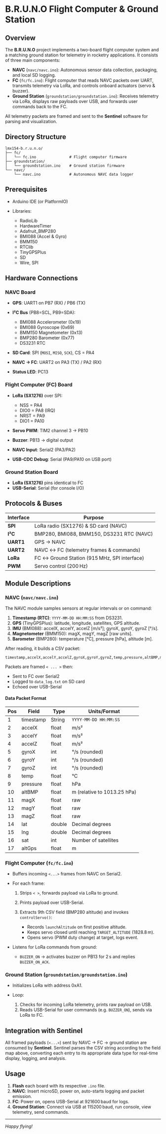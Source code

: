 # B.R.U.N.O Flight Computer & Ground Station

## Overview

The **B.R.U.N.O** project implements a two-board flight computer system and a matching ground station for telemetry in rocketry applications. It consists of three main components:

* **NAVC** (`navc/navc.ino`): Autonomous sensor data collection, packaging, and local SD logging.
* **FC** (`fc/fc.ino`): Flight computer that reads NAVC packets over UART, transmits telemetry via LoRa, and controls onboard actuators (servo & buzzer).
* **Ground Station** (`groundstation/groundstation.ino`): Receives telemetry via LoRa, displays raw payloads over USB, and forwards user commands back to the FC.

All telemetry packets are framed and sent to the **Sentinel** software for parsing and visualization.

## Directory Structure

```
lmx154-b.r.u.n.o/
├── fc/
│   └── fc.ino               # Flight computer firmware
├── groundstation/
│   └── groundstation.ino    # Ground station firmware
└── navc/
    └── navc.ino             # Autonomous NAVC data logger
```

## Prerequisites

* Arduino IDE (or PlatformIO)
* Libraries:

  * RadioLib
  * HardwareTimer
  * Adafruit\_BMP280
  * BMI088 (Accel & Gyro)
  * BMM150
  * RTClib
  * TinyGPSPlus
  * SD
  * Wire, SPI

## Hardware Connections

### NAVC Board

* **GPS**: UART1 on PB7 (RX) / PB6 (TX)
* **I²C Bus** (PB8=SCL, PB9=SDA):

  * BMI088 Accelerometer (0x19)
  * BMI088 Gyroscope    (0x69)
  * BMM150 Magnetometer (0x13)
  * BMP280 Barometer    (0x77)
  * DS3231 RTC
* **SD Card**: SPI (`MOSI`, `MISO`, `SCK`), CS = PA4
* **NAVC → FC**: UART2 on PA3 (TX) / PA2 (RX)
* **Status LED**: PC13

### Flight Computer (FC) Board

* **LoRa (SX1276)** over SPI:

  * NSS  = PA4
  * DIO0 = PA8 (IRQ)
  * NRST = PA9
  * DIO1 = PA10
* **Servo PWM**: TIM2 channel 3 → PB10
* **Buzzer**: PB13 → digital output
* **NAVC Input**: Serial2 (PA3/PA2)
* **USB-CDC Debug**: Serial (PA9/PA10 on USB port)

### Ground Station Board

* **LoRa (SX1276)** pins identical to FC
* **USB-Serial**: Serial (for console I/O)

## Protocols & Buses

| Interface | Purpose                                      |
| --------- | -------------------------------------------- |
| **SPI**   | LoRa radio (SX1276) & SD card (NAVC)         |
| **I²C**   | BMP280, BMI088, BMM150, DS3231 RTC (NAVC)    |
| **UART1** | GPS → NAVC                                   |
| **UART2** | NAVC ↔ FC (telemetry frames & commands)      |
| **LoRa**  | FC ↔ Ground Station (915 MHz, SPI interface) |
| **PWM**   | Servo control (200 Hz)                       |

## Module Descriptions

### NAVC (`navc/navc.ino`)

The NAVC module samples sensors at regular intervals or on command:

1. **Timestamp (RTC)**: `YYYY-MM-DD HH:MM:SS` from DS3231.
2. **GPS** (TinyGPSPlus): latitude, longitude, satellites, GPS altitude.
3. **IMU** (BMI088): accelX, accelY, accelZ \[m/s²]; gyroX, gyroY, gyroZ \[°/s].
4. **Magnetometer** (BMM150): magX, magY, magZ \[raw units].
5. **Barometer** (BMP280): temperature \[°C], pressure \[hPa], altitude \[m].

After reading, it builds a CSV packet:

```
timestamp,accelX,accelY,accelZ,gyroX,gyroY,gyroZ,temp,pressure,altBMP,magX,magY,magZ,lat,lng,sat,altGps
```

Packets are framed `< ... >` then:

* Sent to FC over Serial2
* Logged to `data_log.txt` on SD card
* Echoed over USB-Serial

#### Data Packet Format

| Pos | Field     | Type   | Units/Format                |
| --- | --------- | ------ | --------------------------- |
| 1   | timestamp | String | `YYYY-MM-DD HH:MM:SS`       |
| 2   | accelX    | float  | m/s²                        |
| 3   | accelY    | float  | m/s²                        |
| 4   | accelZ    | float  | m/s²                        |
| 5   | gyroX     | int    | °/s (rounded)               |
| 6   | gyroY     | int    | °/s (rounded)               |
| 7   | gyroZ     | int    | °/s (rounded)               |
| 8   | temp      | float  | °C                          |
| 9   | pressure  | float  | hPa                         |
| 10  | altBMP    | float  | m (relative to 1013.25 hPa) |
| 11  | magX      | float  | raw                         |
| 12  | magY      | float  | raw                         |
| 13  | magZ      | float  | raw                         |
| 14  | lat       | double | Decimal degrees             |
| 15  | lng       | double | Decimal degrees             |
| 16  | sat       | int    | Number of satellites        |
| 17  | altGps    | float  | m                           |

### Flight Computer (`fc/fc.ino`)

* Buffers incoming `<...>` frames from NAVC on Serial2.
* For each frame:

  1. Strips `< >`, forwards payload via LoRa to ground.
  2. Prints payload over USB-Serial.
  3. Extracts 9th CSV field (BMP280 altitude) and invokes `controlServo()`:

     * Records `launchAltitude` on first positive altitude.
     * Keeps servo closed until reaching `TARGET_ALTITUDE` (1828.8 m).
     * Opens servo (PWM duty change) at target, logs event.
* Listens for LoRa commands from ground:

  * `BUZZER_ON` → activates buzzer on PB13 for 2 s and replies `BUZZER_ON_ACK`.

### Ground Station (`groundstation/groundstation.ino`)

* Initializes LoRa with address 0xA1.
* Loop:

  1. Checks for incoming LoRa telemetry, prints raw payload on USB.
  2. Reads USB-Serial for user commands (e.g. `BUZZER_ON`), sends via LoRa to FC.

## Integration with Sentinel

All framed payloads (`<...>`) sent by NAVC → FC → ground station are consumed by **Sentinel**. Sentinel parses the CSV string according to the field map above, converting each entry to its appropriate data type for real-time display, logging, and analysis.

## Usage

1. **Flash** each board with its respective `.ino` file.
2. **NAVC**: Insert microSD, power on, auto-starts logging and packet emission.
3. **FC**: Power on, opens USB-Serial at 921600 baud for logs.
4. **Ground Station**: Connect via USB at 115200 baud, run console, view telemetry, send commands.

---

*Happy flying!*
